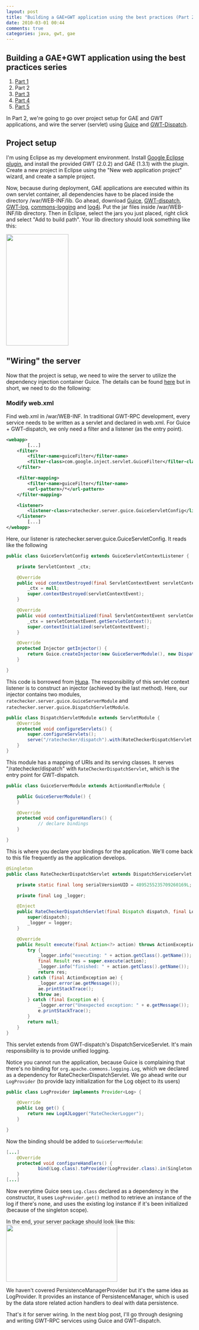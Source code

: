 ```yaml
---
layout: post
title: "Building a GAE+GWT application using the best practices (Part 2)"
date: 2010-03-01 00:44
comments: true
categories: java, gwt, gae
---
```


## Building a GAE+GWT application using the best practices series
1. [Part 1](/2010/02/26/building-a-gae-plus-gwt-application-using-the-best-practices-part-1/)
2. Part 2
3. [Part 3](/2010/03/03/building-a-gae-plus-gwt-application-using-the-best-practices-part-3/)
4. [Part 4](/2010/03/03/building-a-gae-plus-gwt-application-using-the-best-practices-part-4/)
5. [Part 5](/2010/03/09/building-a-gae-plus-gwt-application-using-the-best-practices-part-5/)

In Part 2, we're going to go over project setup for GAE and GWT applications, and wire the server (servlet) using [Guice](http://code.google.com/p/google-guice/) and [GWT-Dispatch](http://code.google.com/p/gwt-dispatch/).

## Project setup

I'm using Eclipse as my development environment. Install [Google Eclipse plugin](http://code.google.com/eclipse/), and install the provided GWT (2.0.2) and GAE (1.3.1) with the plugin. Create a new project in Eclipse using the "New web application project" wizard, and create a sample project.

Now, because during deployment, GAE applications are executed within its own servlet container, all dependencies have to be placed inside the directory /war/WEB-INF/lib. Go ahead, download [Guice](http://code.google.com/p/google-guice/downloads/list), [GWT-dispatch](http://code.google.com/p/gwt-dispatch/downloads/list), [GWT-log](http://code.google.com/p/gwt-log/downloads/list), [commons-logging](http://commons.apache.org/downloads/download_logging.cgi) and [log4j](http://logging.apache.org/log4j/1.2/download.html). Put the jar files inside /war/WEB-INF/lib directory. Then in Eclipse, select the jars you just placed, right click and select "Add to build path". Your lib directory should look something like this:

<a href="http://reminiscential.files.wordpress.com/2010/03/screenshot.png"><img class="aligncenter size-medium wp-image-158" title="Screenshot" src="http://reminiscential.files.wordpress.com/2010/03/screenshot.png?w=168" alt="" width="168" height="300" /></a>

## "Wiring" the server
Now that the project is setup, we need to wire the server to utilize the dependency injection container Guice. The details can be found [here](http://code.google.com/p/google-guice/wiki/GoogleAppEngine) but in short, we need to do the following:

### Modify web.xml
Find web.xml in /war/WEB-INF. In traditional GWT-RPC development, every service needs to be written as a servlet and declared in web.xml. For Guice + GWT-dispatch, we only need a filter and a listener (as the entry point).

```xml
<webapp>
        [...]
    <filter>
        <filter-name>guiceFilter</filter-name>
        <filter-class>com.google.inject.servlet.GuiceFilter</filter-class>
    </filter>

    <filter-mapping>
        <filter-name>guiceFilter</filter-name>
        <url-pattern>/*</url-pattern>
    </filter-mapping>

    <listener>
        <listener-class>ratechecker.server.guice.GuiceServletConfig</listener-class>
    </listener>
        [...]
</webapp>
```

Here, our listener is ratechecker.server.guice.GuiceServletConfig. It reads like the following

```java
public class GuiceServletConfig extends GuiceServletContextListener {

    private ServletContext _ctx;

    @Override
    public void contextDestroyed(final ServletContextEvent servletContextEvent) {
        _ctx = null;
        super.contextDestroyed(servletContextEvent);
    }

    @Override
    public void contextInitialized(final ServletContextEvent servletContextEvent) {
        _ctx = servletContextEvent.getServletContext();
        super.contextInitialized(servletContextEvent);
    }

    @Override
    protected Injector getInjector() {
        return Guice.createInjector(new GuiceServerModule(), new DispatchServletModule());
    }

}
```

This code is borrowed from [Hupa](http://james.apache.org/hupa/project-info.html). The responsibility of this servlet context listener is to construct an injector (achieved by the last method). Here, our injector contains two modules, `ratechecker.server.guice.GuiceServerModule` and `ratechecker.server.guice.DispatchServletModule`.

```java DispatchServletModule.java
public class DispatchServletModule extends ServletModule {
    @Override
    protected void configureServlets() {
        super.configureServlets();
        serve("/ratechecker/dispatch").with(RateCheckerDispatchServlet.class);
    }
}
```

This module has a mapping of URIs and its serving classes. It serves "/ratechecker/dispatch" with `RateCheckerDispatchServlet`, which is the entry point for GWT-dispatch.

```java GuiceServerModule.java
public class GuiceServerModule extends ActionHandlerModule {

    public GuiceServerModule() {
    }

    @Override
    protected void configureHandlers() {
            // declare bindings
    }

}
```


This is where you declare your bindings for the application. We'll come back to this file frequently as the application develops.

```java RateCheckerDispatchServlet.java
@Singleton
public class RateCheckerDispatchServlet extends DispatchServiceServlet {

    private static final long serialVersionUID = 4895255235709260169L;

    private final Log _logger;

    @Inject
    public RateCheckerDispatchServlet(final Dispatch dispatch, final Log logger) {
        super(dispatch);
        _logger = logger;
    }

    @Override
    public Result execute(final Action<?> action) throws ActionException {
        try {
            _logger.info("executing: " + action.getClass().getName());
            final Result res = super.execute(action);
            _logger.info("finished: " + action.getClass().getName());
            return res;
        } catch (final ActionException ae) {
            _logger.error(ae.getMessage());
            ae.printStackTrace();
            throw ae;
        } catch (final Exception e) {
            _logger.error("Unexpected exception: " + e.getMessage());
            e.printStackTrace();
        }
        return null;
    }
}
```


This servlet extends from GWT-dispatch's DispatchServiceServlet. It's main responsibility is to provide unified logging.

Notice you cannot run the application, because Guice is complaining that there's no binding for `org.apache.commons.logging.Log`, which we declared as a dependency for RateCheckerDispatchServlet. We go ahead write our `LogProvider` (to provide lazy initialization for the Log object to its users)

```java LogProvider.java
public class LogProvider implements Provider<Log> {

    @Override
    public Log get() {
        return new Log4JLogger("RateCheckerLogger");
    }

}
```

Now the binding should be added to `GuiceServerModule`:
```java GuiceServerModule.java
[...]
    @Override
    protected void configureHandlers() {
            bind(Log.class).toProvider(LogProvider.class).in(Singleton.class);
    }
[...]
```

Now everytime Guice sees `Log.class` declared as a dependency in the constructor, it uses `LogProvider.get()` method to retrieve an instance of the log if there's none, and uses the existing log instance if it's been initialized (because of the singleton scope).

In the end, your server package should look like this:
<a href="http://reminiscential.files.wordpress.com/2010/03/screenshot-1.png"><img src="http://reminiscential.files.wordpress.com/2010/03/screenshot-1.png?w=300" alt="" title="Screenshot-1" width="300" height="154" class="aligncenter size-medium wp-image-159" /></a>

We haven't covered PersistenceManagerProvider but it's the same idea as LogProvider. It provides an instance of PersistenceManager, which is used by the data store related action handlers to deal with data persistence.

That's it for server wiring. In the next blog post, I'll go through designing and writing GWT-RPC services using Guice and GWT-dispatch.

